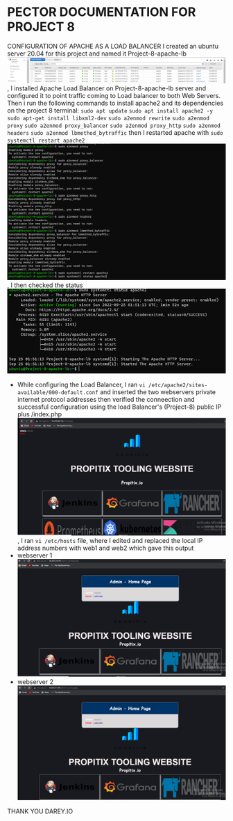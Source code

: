 # PECTOR DOCUMENTATION FOR PROJECT 8
CONFIGURATION OF APACHE AS A LOAD BALANCER I created an ubuntu server 20.04 for this project and named it Project-8-apache-lb ![Instance](./images/instances%20(1).png), I installed Apache Load Balancer on Project-8-apache-lb server and configured it to point traffic coming to Load balancer to both Web Servers. Then i run the following commands to install apache2 and its dependencies on the project 8 terminal: `sudo apt update` `sudo apt install apache2 -y` `sudo apt-get install libxml2-dev` `sudo a2enmod rewrite` `sudo a2enmod proxy` `sudo a2enmod proxy_balancer` `sudo a2enmod proxy_http` `sudo a2enmod headers` `sudo a2enmod lbmethod_bytraffic` then I restarted apache with `sudo systemctl restart apache2` ![Dependency](./images/apache2%20Dependencies.png), I then checked the status ![status](./images/apache2%20status.png)
- While configuring the Load Balancer, I ran `vi /etc/apache2/sites-available/000-default.conf` and inserted the two webservers private internet protocol addresses then verified the conneection and successful configuration using the load Balancer's (Project-8) public IP plus /index.php ![php](./images/php.PNG), I ran `vi /etc/hosts` file, where I edited and replaced the local IP address numbers with web1 and web2 which gave this output
- webserver 1 ![ws1](./images/wb1.PNG)
- webserver 2 ![ws2](./images/wb2.PNG)

THANK YOU DAREY.IO